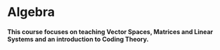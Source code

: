 # Algebra

#### This course focuses on teaching Vector Spaces, Matrices and Linear Systems and an introduction to Coding Theory.
